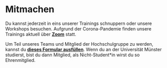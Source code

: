 # Mitmachen
Du kannst jederzeit in eins unserer Trainings schnuppern oder unsere Workshops besuchen. Aufgrund der Corona-Pandemie finden unsere Trainings aktuell über [**Zoom**](https://wwu.zoom.us/j/92069006725) statt. 

Um Teil unseres Teams und Mitglied der Hochschulgruppe zu werden, kannst du [**dieses Formular ausfüllen**](https://forms.gle/MDPibjD5nWFRdeWEA). Wenn du an der Universität Münster studierst, bist du dann Mitglied, als Nicht-Student\*in wirst du so Ehrenmitglied.

